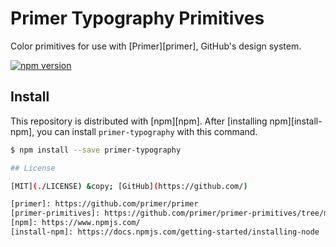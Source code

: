 # Primer Typography Primitives

Color primitives for use with [Primer][primer], GitHub's design system.

[![npm version](https://img.shields.io/npm/v/primer-primitives.svg)](https://www.npmjs.org/package/primer-typography)

## Install

This repository is distributed with [npm][npm]. After [installing npm][install-npm], you can install `primer-typography` with this command.

```sh
$ npm install --save primer-typography

## License

[MIT](./LICENSE) &copy; [GitHub](https://github.com/)

[primer]: https://github.com/primer/primer
[primer-primitives]: https://github.com/primer/primer-primitives/tree/master/modules/primer-typography
[npm]: https://www.npmjs.com/
[install-npm]: https://docs.npmjs.com/getting-started/installing-node
